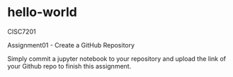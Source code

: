 # hello-world
CISC7201

Assignment01 - Create a GitHub Repository

Simply commit a jupyter notebook to your repository and upload the link of your Github repo to finish this assignment. 
